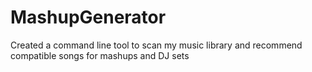# MashupGenerator
 Created a command line tool to scan my music library and recommend compatible songs for mashups and DJ sets
